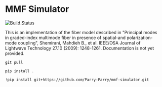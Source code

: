 MMF Simulator
=============

[![Build Status](https://travis-ci.org/kumanna/mmf-simulator.svg?branch=master)](https://travis-ci.org/kumanna/mmf-simulator)

This is an implementation of the fiber model described in "Principal
modes in graded-index multimode fiber in presence of spatial-and
polarization-mode coupling", Shemirani, Mahdieh B., et al. IEEE/OSA
Journal of Lightwave Technology 27.10 (2009):
1248-1261. Documentation is not yet provided.

```
git pull
```

```
pip install .
```
```
!pip install git+https://github.com/Parry-Parry/mmf-simulator.git
```
